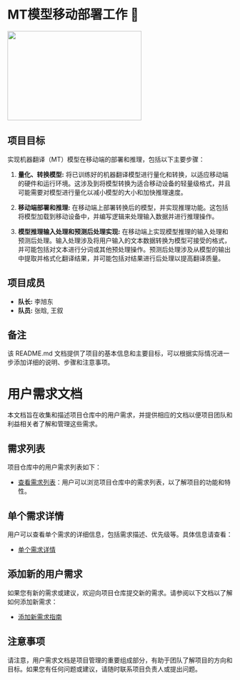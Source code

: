 # MT模型移动部署工作 🌟

<img src='https://github.com/uci-cbcl/UFold/blob/main/ufold/UFold_logonew1.png' width=300 height=200>

## 项目目标
实现机器翻译（MT）模型在移动端的部署和推理，包括以下主要步骤：

1. **量化、转换模型:** 将已训练好的机器翻译模型进行量化和转换，以适应移动端的硬件和运行环境。这涉及到将模型转换为适合移动设备的轻量级格式，并且可能需要对模型进行量化以减小模型的大小和加快推理速度。

2. **移动端部署和推理:** 在移动端上部署转换后的模型，并实现推理功能。这包括将模型加载到移动设备中，并编写逻辑来处理输入数据并进行推理操作。

3. **模型推理输入处理和预测后处理实现:** 在移动端上实现模型推理的输入处理和预测后处理。输入处理涉及将用户输入的文本数据转换为模型可接受的格式，并可能包括对文本进行分词或其他预处理操作。预测后处理涉及从模型的输出中提取并格式化翻译结果，并可能包括对结果进行后处理以提高翻译质量。

## 项目成员
- **队长:** 李旭东
- **队员:** 张晗, 王叙

## 备注
该 README.md 文档提供了项目的基本信息和主要目标，可以根据实际情况进一步添加详细的说明、步骤和注意事项。




# 用户需求文档

本文档旨在收集和描述项目仓库中的用户需求，并提供相应的文档以便项目团队和利益相关者了解和管理这些需求。

## 需求列表

项目仓库中的用户需求列表如下：

- [查看需求列表](docs/需求列表.md)：用户可以浏览项目仓库中的需求列表，以了解项目的功能和特性。

## 单个需求详情

用户可以查看单个需求的详细信息，包括需求描述、优先级等。具体信息请查看：

- [单个需求详情](docs/单个需求详情.md)

## 添加新的用户需求

如果您有新的需求或建议，欢迎向项目仓库提交新的需求。请参阅以下文档以了解如何添加新需求：

- [添加新需求指南](docs/添加新需求指南.docx)

## 注意事项

请注意，用户需求文档是项目管理的重要组成部分，有助于团队了解项目的方向和目标。如果您有任何问题或建议，请随时联系项目负责人或提出问题。



